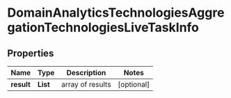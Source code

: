 # DomainAnalyticsTechnologiesAggregationTechnologiesLiveTaskInfo


## Properties

| Name | Type | Description | Notes |
|------------ | ------------- | ------------- | -------------|
**result** | **List<DomainAnalyticsTechnologiesAggregationTechnologiesLiveResultInfo>** | array of results |[optional]|